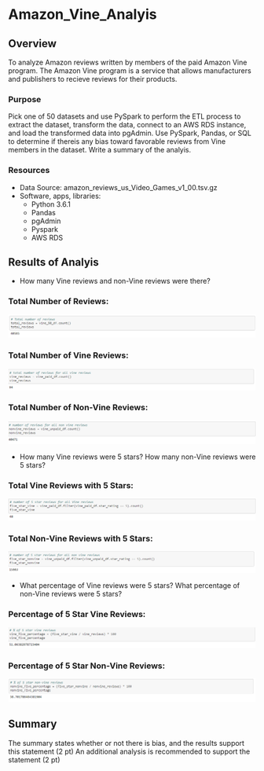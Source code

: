 # Amazon_Vine_Analyis

## Overview
To analyze Amazon reviews written by members of the paid Amazon Vine program.  The Amazon Vine program is a service that allows manufacturers and publishers to recieve reviews for their products.
### Purpose
Pick one of 50 datasets and use PySpark to perform the ETL process to extract the dataset, transform the data, connect to an AWS RDS instance, and load the transformed data into pgAdmin.  Use PySpark, Pandas, or SQL to determine if thereis any bias toward favorable reviews from Vine members in the dataset.  Write a summary of the analyis.
### Resources
- Data Source: amazon_reviews_us_Video_Games_v1_00.tsv.gz
- Software, apps, libraries:
  - Python 3.6.1
  - Pandas
  - pgAdmin
  - Pyspark
  - AWS RDS

## Results of Analyis
  - How many Vine reviews and non-Vine reviews were there?
  ### Total Number of Reviews:
  ![total number of reviews](https://github.com/stephenanayashilliard/Amazon_Vine_Analyis/blob/main/Resources/Total%20number%20of%20reviews.png)
  ### Total Number of Vine Reviews:
  ![total number of vine reviews](https://github.com/stephenanayashilliard/Amazon_Vine_Analyis/blob/main/Resources/total%20number%20of%20vine%20reviews.png)
  ### Total Number of Non-Vine Reviews:
  ![total number of non-vine reviews](https://github.com/stephenanayashilliard/Amazon_Vine_Analyis/blob/main/Resources/total%20number%20of%20reviews%2C%20non-vine.png)
  
  - How many Vine reviews were 5 stars?  How many non-Vine reviews were 5 stars?
  ### Total Vine Reviews with 5 Stars:
  ![5 star vine reviews](https://github.com/stephenanayashilliard/Amazon_Vine_Analyis/blob/main/Resources/5%20star%20vine%20reviews.png)
  ### Total Non-Vine Reviews with 5 Stars:
  ![5 star non-vine reviews](https://github.com/stephenanayashilliard/Amazon_Vine_Analyis/blob/main/Resources/5%20star%20non%20vine%20reviews.png)
  - What percentage of Vine reviews were 5 stars?  What percentage of non-Vine reviews were 5 stars?
  ### Percentage of 5 Star Vine Reviews:
  ![Vine %](https://github.com/stephenanayashilliard/Amazon_Vine_Analyis/blob/main/Resources/%25%20of%205%20Star%20vine%20reviews.png)
  ### Percentage of 5 Star Non-Vine Reviews:
  ![non-vine_%](https://github.com/stephenanayashilliard/Amazon_Vine_Analyis/blob/main/Resources/%25%20of%205%20star%20non-vine%20reviews.png)
## Summary
The summary states whether or not there is bias, and the results support this statement (2 pt)
An additional analysis is recommended to support the statement (2 pt)
    

